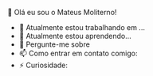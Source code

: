   👋 Olá eu sou o Mateus Moliterno!

- 🔭 Atualmente estou trabalhando em ...
- 🌱 Atualmente estou aprendendo...
- 💬 Pergunte-me sobre
- 📫 Como entrar em contato comigo:
- ⚡ Curiosidade:
